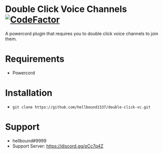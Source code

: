 # Double Click Voice Channels [![CodeFactor](https://www.codefactor.io/repository/github/hellbound1337/relationships-notifier/badge)](https://www.codefactor.io/repository/github/hellbound1337/relationships-notifier)

A powercord plugin that requires you to double click voice channels to join them.

# Requirements

-  Powercord

# Installation

-  `git clone https://github.com/hellbound1337/double-click-vc.git`

# Support

-  hellbound#9999
-  Support Server: https://discord.gg/pCc7q4Z
